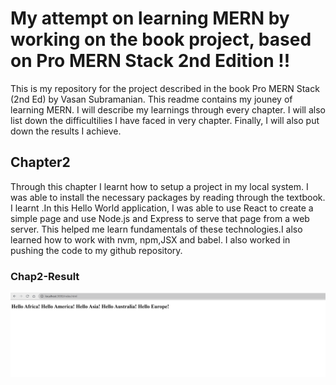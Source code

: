 # My attempt on learning MERN by working on the book project, based on Pro MERN Stack 2nd Edition !!

This is my repository for the project described in the book Pro MERN Stack (2nd Ed) by Vasan Subramanian. This readme contains my jouney of learning MERN. I will describe my learnings through every chapter. I will also list down the difficultilies I have faced in very chapter. Finally, I will also put down the results I achieve.

## Chapter2

Through this chapter I learnt how to setup a project in my local system. I was able to install the necessary packages by reading through the textbook. I learnt .In this Hello World application, I was able to use React to create a simple page and use Node.js and Express to 
serve that page from a web server. This helped me learn fundamentals of these technologies.I also learned how to work with  nvm, npm,JSX and babel. I also worked in pushing the code to  my github repository.

### Chap2-Result
![](/ReadMeImages/Ch2.PNG)
